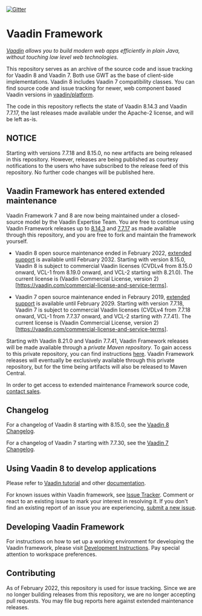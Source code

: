 [![Gitter](https://badges.gitter.im/Join%20Chat.svg)](https://gitter.im/vaadin/framework-8?utm_source=badge&utm_medium=badge&utm_campaign=pr-badge)

# Vaadin Framework

*[Vaadin](https://vaadin.com) allows you to build modern web apps efficiently in plain Java, without touching low level web technologies.*

This repository serves as an archive of the source code and issue tracking for Vaadin 8 and Vaadin 7. Both use GWT as the base of client-side implementations. Vaadin 8 includes Vaadin 7 compatibility classes. You can find source code and issue tracking for newer, web component based Vaadin versions in [vaadin/platform](https://github.com/vaadin/platform).

The code in this repository reflects the state of Vaadin 8.14.3 and Vaadin 7.7.17, the last releases made available under the Apache-2 license, and will be left as-is.

## NOTICE

Starting with versions 7.7.18 and 8.15.0, no new artifacts are being released in this repository. However, releases are being published as courtesy notifications to the users who have subscribed to the release feed of this repository. No further code changes will be published here.

## Vaadin Framework has entered extended maintenance

Vaadin Framework 7 and 8 are now being maintained under a closed-source model by the Vaadin Expertise Team. You are free to continue using Vaadin Framework releases up to [8.14.3](https://github.com/vaadin/framework/releases/tag/8.14.3) and [7.7.17](https://github.com/vaadin/framework/releases/tag/7.7.17) as made available through this repository, and you are free to fork and maintain the framework yourself.

* Vaadin 8 open source maintenance ended in February 2022, [extended support](https://vaadin.com/vaadin-8-extended-maintenance) is available until February 2032. Starting with version 8.15.0, Vaadin 8 is subject to commercial Vaadin licenses (CVDLv4 from 8.15.0 onward, VCL-1 from 8.19.0 onward, and VCL-2 starting with 8.21.0). The current license is (Vaadin Commercial License, version 2)[https://vaadin.com/commercial-license-and-service-terms].

* Vaadin 7 open source maintenance ended in Febraury 2019, [extended support](https://vaadin.com/support/vaadin-7-extended-maintenance) is available until February 2029. Starting with version 7.7.18, Vaadin 7 is subject to commercial Vaadin licenses (CVDLv4 from 7.7.18 onward, VCL-1 from 7.7.37 onward, and VCL-2 starting with 7.7.41). The current license is (Vaadin Commercial License, version 2)[https://vaadin.com/commercial-license-and-service-terms].

Starting with Vaadin 8.21.0 and Vaadin 7.7.41, Vaadin Framework releases will be made available through a *private Maven repository*. To gain access to this private repository, you can find instructions [here](https://vaadin.com/vaadin-8-extended-maintenance-releases). Vaadin Framework releases will eventually be exclusively available through this private repository, but for the time being artifacts will also be released to Maven Central.

In order to get access to extended maintenance Framework source code, [contact sales](https://pages.vaadin.com/contact).

## Changelog

For a changelog of Vaadin 8 starting with 8.15.0, see the [Vaadin 8 Changelog](CHANGELOG-VAADIN8.md).

For a changelog of Vaadin 7 starting with 7.7.30, see the [Vaadin 7 Changelog](CHANGELOG-VAADIN7.md).

## Using Vaadin 8 to develop applications

Please refer to [Vaadin tutorial](https://vaadin.com/docs/v8/framework/tutorial.html) and other [documentation](https://vaadin.com/docs/v8/index.html).

For known issues within Vaadin framework, see [Issue Tracker](https://github.com/vaadin/framework/issues). Comment or react to an existing issue to mark your interest in resolving it. If you don't find an existing report of an issue you are experiencing, [submit a new issue](https://github.com/vaadin/framework/issues/new/choose).

## Developing Vaadin Framework

For instructions on how to set up a working environment for developing the Vaadin framework, please visit [Development Instructions](README-DEV.md). Pay special attention to workspace preferences.

## Contributing

As of February 2022, this repository is used for issue tracking. Since we are no longer building releases from this repository, we are no longer accepting pull requests. You may file bug reports here against extended maintenance releases.
